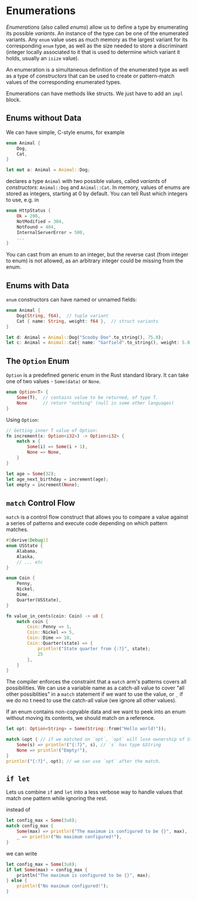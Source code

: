 # Enumerations

*Enumerations* (also called *enums*) allow us to define a type by enumerating
its possible *variants*. An instance of the type can be one of the enumerated
variants. Any `enum` value uses as much memory as the largest variant for its
corresponding `enum` type, as well as the size needed to store a discriminant
(integer locally associated to it that is used to determine which variant it
holds, usually an `isize` value).

An enumeration is a simultaneous definition of the enumerated type as well as
a type of *constructors* that can be used to create or pattern-match values of
the corresponding enumerated types.

Enumerations can have methods like structs. We just have to add an `impl` block.

## Enums without Data

We can have simple, C-style enums, for example

```rust
enum Animal {
    Dog,
    Cat,
}

let mut a: Animal = Animal::Dog;
```

declares a type `Animal` with two possible values, called *variants* of
*constructors*: `Animal::Dog` and `Animal::Cat`. In memory, values of enums are
stored as integers, starting at 0 by default. You can tell Rust which integers
to use, e.g. in

```rust
enum HttpStatus {
    Ok = 200,
    NotModified = 304,
    NotFound = 404,
    InternalServerError = 500,
    ...
}
```

You can cast from an enum to an integer, but the reverse cast (from integer to
enum) is not allowed, as an arbitrary integer could be missing from the enum.

## Enums with Data

`enum` constructors can have named or unnamed fields:

```rust
enum Animal {
    Dog(String, f64),  // tuple variant
    Cat { name: String, weight: f64 },  // struct variants
}

let d: Animal = Animal::Dog("Scooby Doo".to_string(), 75.0);
let c: Animal = Animal::Cat{ name: "Garfield".to_string(), weight: 5.0 };
```

## The `Option` Enum

`Option` is a predefined generic enum in the Rust standard library. It can take
one of two values - `Some(data)` or `None`.

```rust
enum Option<T> {
    Some(T),  // contains value to be returned, of type T.
    None      // return "nothing" (null in some other languages)
}
```

Using `Option`:

```rust
// Getting inner T value of Option:
fn increment(x: Option<i32>) -> Option<i32> {
    match x {
        Some(i) => Some(i + 1),
        None => None,
    }
}

let age = Some(32);
let age_next_birthday = increment(age);
let empty = increment(None);
```

## `match` Control Flow

`match` is a control flow construct that allows you to compare a value against
a series of patterns and execute code depending on which pattern matches.

```rust
#[derive(Debug)]
enum USState {
    Alabama,
    Alaska,
    // ... etc
}

enum Coin {
    Penny,
    Nickel,
    Dime,
    Quarter(USState),
}

fn value_in_cents(coin: Coin) -> u8 {
    match coin {
        Coin::Penny => 1,
        Coin::Nickel => 5,
        Coin::Dime => 10,
        Coin::Quarter(state) => {
            println!("State quarter from {:?}", state);
            25
        },
    }
}
```

The compiler enforces the constraint that a `match` arm's patterns covers all
possibilities. We can use a variable name as a catch-all value to cover "all
other possiblities" in a `match` statement if we want to use the value, or `_`
if we do no t need to use the catch-all value (we ignore all other values).

If an enum contains non-copyable data and we want to peek into an enum without
moving its contents, we should match on a reference.

```rust
let opt: Option<String> = Some(String::from("Hello world!"));

match &opt { // if we matched on `opt`, `opt` will lose ownership of String
    Some(s) => println!("{:?}", s), // `s` has type &String
    None => println!("Empty!"),
}
println!("{:?}", opt); // we can use `opt` after the match.
```

## `if let`

Lets us combine `if` and `let` into a less verbose way to handle values that
match one pattern while ignoring the rest.

instead of

```rust
let config_max = Some(3u8);
match config_max {
    Some(max) => println!("The maximum is configured to be {}", max),
    _ => println!("No maximum configured!"),
}
```

we can write

```rust
let config_max = Some(3u8);
if let Some(max) = config_max {
    println("The maximum is configured to be {}", max);
} else {
    println!("No maximum configured!");
}
```
